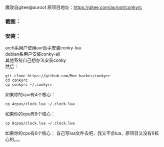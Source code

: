 魔改自gitee@auroot
原项目地址：https://gitee.com/auroot/conkyrc
### 截图：
### 安装：
arch系用户使用aur助手安装conky-lua  
debian系用户安装conky-all  
其他系统自己想办法安装conky  
然后：
```
git clone https://github.com/Moe-hacker/conkyrc
cd conkyrc
cp conkyrc ~/.conkyrc
```
如果你的cpu有4个核心：
```
cp 4cpus/clock.lua ~/.clock.lua
```
如果你的cpu有8个核心：
```
cp 8cpus/clock.lua ~/.clock.lua
```
如果你的cpu有6个核心：
自己写lua文件去吧，我又不会lua，原项目又没有6核心的。。。
